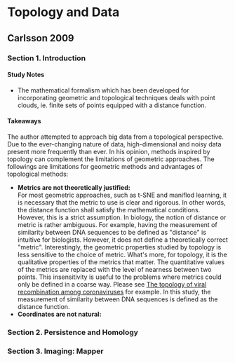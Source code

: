 # Topology and Data
## Carlsson 2009
### Section 1. Introduction
#### Study Notes
* The mathematical formalism which has been developed for incorporating geometric and topological techniques deals with point clouds, ie. finite sets of points equipped with a distance function.
#### Takeaways
The author attempted to approach big data from a topological perspective. Due to the ever-changing nature of data, high-dimensional and noisy data present more frequently than ever. In his opinion, methods inspired by topology can complement the limitations of geometric approaches. The followings are limitations for geometric methods and advantages of topological methods:

* **Metrics are not theoretically justified:**  
For most geometric approaches, such as t-SNE and maniflod learning, it is necessary that the metric to use is clear and rigorous. In other words, the distance function shall satisfy the mathematical conditions. However, this is a strict assumption. In biology, the notion of distance or metric is rather ambiguous. For example, having the measurement of similarity between DNA sequences to be defined as "distance" is intuitive for biologists. However, it does not define a theoretically correct "metric". Interestingly, the geometric properties studied by topology is less sensitive to the choice of metric. What's more, for topology, it is the qualitative properties of the metrics that matter. The quantitative values of the metrics are replaced with the level of nearness between two points. This insensitivity is useful to the problems where metrics could only be defined in a coarse way. Please see [The topology of viral recombination among coronaviruses](/persistent_homology/README.md) for example. In this study, the measurement of similarity between DNA sequences is defined as the distance function. 
* **Coordinates are not natural:**

### Section 2. Persistence and Homology
### Section 3. Imaging: Mapper